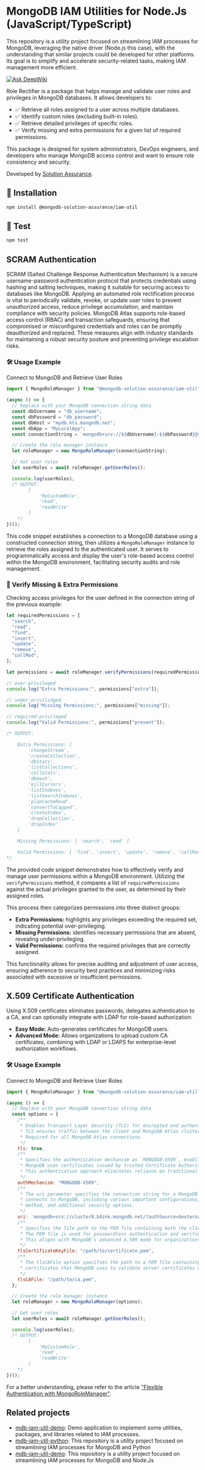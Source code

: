 # MongoDB IAM Utilities for Node.Js (JavaScript/TypeScript)

This repository is a utility project focused on streamlining IAM processes for MongoDB, leveraging the native driver (Node.js this case), with the understanding that similar projects could be developed for other platforms. Its goal is to simplify and accelerate security-related tasks, making IAM management more efficient.

[![Ask DeepWiki](https://deepwiki.com/badge.svg)](https://deepwiki.com/mongodb-industry-solutions/mdb-iam-util-node)

Role Rectifier is a package that helps manage and validate user roles and privileges in MongoDB databases. It allows developers to:

- ✅ Retrieve all roles assigned to a user across multiple databases.
- ✅ Identify custom roles (excluding built-in roles).
- ✅ Retrieve detailed privileges of specific roles.
- ✅ Verify missing and extra permissions for a given list of required permissions.

This package is designed for system administrators, DevOps engineers, and developers who manage MongoDB access control and want to ensure role consistency and security.

Developed by [Solution Assurance](https://sites.google.com/mongodb.com/solutions-assurance/).

## 📌 Installation

```sh
npm install @mongodb-solution-assurance/iam-util
```

## 🔬 Test

```sh
npm test
```

## SCRAM Authentication

SCRAM (Salted Challenge Response Authentication Mechanism) is a secure username-password authentication protocol that protects credentials using hashing and salting techniques, making it suitable for securing access to databases like MongoDB. Applying an automated role rectification process is vital to periodically validate, revoke, or update user roles to prevent unauthorized access, reduce privilege accumulation, and maintain compliance with security policies. MongoDB Atlas supports role-based access control (RBAC) and transaction safeguards, ensuring that compromised or misconfigured credentials and roles can be promptly deauthorized and replaced. These measures align with industry standards for maintaining a robust security posture and preventing privilege escalation risks.

### 🛠 Usage Example

Connect to MongoDB and Retrieve User Roles

```js
import { MongoRoleManager } from "@mongodb-solution-assurance/iam-util";

(async () => {
  // Replace with your MongoDB connection string data
  const dbUsername = "db_username";
  const dbPassword = "db_password";
  const dbHost = "mydb.kts.mongodb.net";
  const dbApp = "MyLocalApp";
  const connectionString = `mongodb+srv://${dbUsername}:${dbPassword}@${dbHost}/?retryWrites=true&w=majority&appName=${dbApp}`;

  // Create the role manager instance
  let roleManager = new MongoRoleManager(connectionString);

  // Get user roles
  let userRoles = await roleManager.getUserRoles();

  console.log(userRoles);
  /* OUTPUT:
        [
            'MyCustomRole',
            'read',
            'readWrite'
        ]
    */
})();
```

This code snippet establishes a connection to a MongoDB database using a constructed connection string, then utilizes a `MongoRoleManager` instance to retrieve the roles assigned to the authenticated user. It serves to programmatically access and display the user's role-based access control within the MongoDB environment, facilitating security audits and role management.

### 🚀 Verify Missing & Extra Permissions

Checking access privileges for the user defined in the connection string of the previous example:

```js
let requiredPermissions = [
  "search",
  "read",
  "find",
  "insert",
  "update",
  "remove",
  "collMod",
];

let permissions = await roleManager.verifyPermissions(requiredPermissions);

// over-privileged
console.log("Extra Permissions:", permissions["extra"]);

// under-privilidged
console.log("Missing Permissions:", permissions["missing"]);

// required-privileged
console.log("Valid Permissions:", permissions["present"]);

/* OUTPUT:

    Extra Permissions: [
        'changeStream',
        'createCollection',
        'dbStats',
        'listCollections',
        'collStats',
        'dbHash',
        'killCursors',
        'listIndexes',
        'listSearchIndexes',
        'planCacheRead',
        'convertToCapped',
        'createIndex',
        'dropCollection',
        'dropIndex'
    ]

    Missing Permissions: [ 'search', 'read' ]

    Valid Permissions: [ 'find', 'insert', 'update', 'remove', 'collMod' ]
*/
```

The provided code snippet demonstrates how to effectively verify and manage user permissions within a MongoDB environment. Utilizing the `verifyPermissions` method, it compares a list of `requiredPermissions` against the actual privileges granted to the user, as determined by their assigned roles.

This process then categorizes permissions into three distinct groups:

- **Extra Permissions:** highlights any privileges exceeding the required set, indicating potential over-privileging.
- **Missing Permissions:** identifies necessary permissions that are absent, revealing under-privileging.
- **Valid Permissions:** confirms the required privileges that are correctly assigned.

This functionality allows for precise auditing and adjustment of user access, ensuring adherence to security best practices and minimizing risks associated with excessive or insufficient permissions.

## X.509 Certificate Authentication
Using X.509 certificates eliminates passwords, delegates authentication to a CA, and can optionally integrate with LDAP for role-based authorization:
- **Easy Mode:** Auto-generates certificates for MongoDB users.
- **Advanced Mode:** Allows organizations to upload custom CA certificates, combining with LDAP or LDAPS for enterprise-level authorization workflows.

### 🛠 Usage Example

Connect to MongoDB and Retrieve User Roles

```js
import { MongoRoleManager } from "@mongodb-solution-assurance/iam-util";

(async () => {
  // Replace with your MongoDB connection string data
  const options = {
    /**
     * Enables Transport Layer Security (TLS) for encrypted and authenticated communication.
     * TLS ensures traffic between the client and MongoDB Atlas cluster is secure and cannot be intercepted.
     * Required for all MongoDB Atlas connections.
     */
    tls: true,
    /**
     * Specifies the authentication mechanism as `MONGODB-X509`, enabling passwordless authentication.
     * MongoDB uses certificates issued by trusted Certificate Authorities (CA) to validate the client.
     * This authentication approach eliminates reliance on traditional username-password credentials.
     */
    authMechanism: "MONGODB-X509",
    /**
     * The uri parameter specifies the connection string for a MongoDB database or cluster. It defines how the client
     * connects to MongoDB, including various important configurations, such as the cluster address, authentication
     * method, and additional security options.
     */
    uri: `mongodb+srv://cluster0.b4znk.mongodb.net/?authSource=$external&authMechanism=MONGODB-X509`,
    /**
     * Specifies the file path to the PEM file containing both the client's X.509 certificate and private key.
     * The PEM file is used for passwordless authentication and verifies the client's identity.
     * This aligns with MongoDB’s advanced X.509 mode for organizations using certificate management infrastructure.
     */
    tlsCertificateKeyFile: "/path/to/certificate.pem",
    /**
     * The tlsCAFile option specifies the path to a PEM file containing the Certificate Authority (CA)
     * certificates that MongoDB uses to validate server certificates during the TLS handshake.
     */
    tlsCAFile: "/path/to/ca.pem",
  };

  // Create the role manager instance
  let roleManager = new MongoRoleManager(options);

  // Get user roles
  let userRoles = await roleManager.getUserRoles();

  console.log(userRoles);
  /* OUTPUT:
        [
            'MyCustomRole',
            'read',
            'readWrite'
        ]
    */
})();
```

For a better understanding, please refer to the article ["Flexible Authentication with MongoRoleManager"](./doc/MongoRoleManager.md).


## Related projects

- [mdb-iam-util-demo](https://github.com/mongodb-industry-solutions/mdb-iam-util-demo): Demo application to implement some utilities, packages, and libraries related to IAM processes.
- [mdb-iam-util-python](https://github.com/mongodb-industry-solutions/mdb-iam-util-python): This repository is a utility project focused on streamlining IAM processes for MongoDB and Python
- [mdb-iam-util-demo](https://github.com/mongodb-industry-solutions/mdb-iam-util-node): This repository is a utility project focused on streamlining IAM processes for MongoDB and Node.Js
